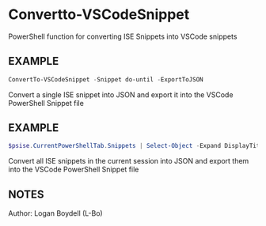 # Convertto-VSCodeSnippet
PowerShell function for converting ISE Snippets into VSCode snippets
## EXAMPLE
   ```powershell
   ConvertTo-VSCodeSnippet -Snippet do-until -ExportToJSON
   ```
   Convert a single ISE snippet into JSON and export it into the VSCode PowerShell Snippet file
## EXAMPLE
   ```powershell
   $psise.CurrentPowerShellTab.Snippets | Select-Object -Expand DisplayTitle | Foreach {ConvertTo-VSCodeSnippet -Snippet $_ -ExportToJSON}
   ```
   Convert all ISE snippets in the current session into JSON and export them into the VSCode PowerShell Snippet file
## NOTES
   Author: Logan Boydell (L-Bo)
